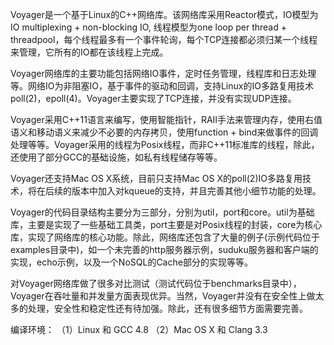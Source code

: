 Voyager是一个基于Linux的C++网络库。该网络库采用Reactor模式，IO模型为IO multiplexing + non-blocking IO, 线程模型为one loop per thread + threadpool，每个线程最多有一个事件轮询，每个TCP连接都必须归某一个线程来管理，它所有的IO都在该线程上完成。

Voyager网络库的主要功能包括网络IO事件，定时任务管理，线程库和日志处理等。网络IO为非阻塞IO，基于事件的驱动和回调，支持Linux的IO多路复用技术poll(2)，epoll(4)。Voyager主要实现了TCP连接，并没有实现UDP连接。

Voyager采用C++11语言来编写，使用智能指针，RAII手法来管理内存，使用右值语义和移动语义来减少不必要的内存拷贝，使用function + bind来做事件的回调处理等等。Voyager采用的线程为Posix线程，而非C++11标准库的线程，除此，还使用了部分GCC的基础设施，如私有线程储存等等。

Voyager还支持Mac OS X系统，目前只支持Mac OS X的poll(2)IO多路复用技术，将在后续的版本中加入对kqueue的支持，并且完善其他小细节功能的处理。

Voyager的代码目录结构主要分为三部分，分别为util，port和core。util为基础库，主要是实现了一些基础工具类，port主要是对Posix线程的封装，core为核心库，实现了网络库的核心功能。除此，网络库还包含了大量的例子(示例代码位于examples目录中)，如一个未完善的http服务器示例，suduku服务器和客户端的实现，echo示例，以及一个NoSQL的Cache部分的实现等等。

对Voyager网络库做了很多对比测试（测试代码位于benchmarks目录中），Voyager在吞吐量和并发量方面表现优异。当然，Voyager并没有在安全性上做太多的处理，安全性和稳定性还有待加强。除此，还有很多细节方面需要完善。

编译环境：
（1）Linux 和 GCC 4.8
（2）Mac OS X 和 Clang 3.3

